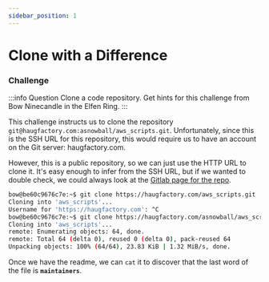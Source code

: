 ```yaml
---
sidebar_position: 1
---
```

# Clone with a Difference

### Challenge

:::info Question
Clone a code repository. Get hints for this challenge from Bow Ninecandle in the Elfen Ring.
:::

This challenge instructs us to clone the repository ```git@haugfactory.com:asnowball/aws_scripts.git```. Unfortunately, since this is the SSH URL for this repository, this would require us to have an account on the Git server: haugfactory.com.

However, this is a public repository, so we can just use the HTTP URL to clone it. It's easy enough to infer from the SSH URL, but if we wanted to double check, we could always look at the [Gitlab page for the repo](https://haugfactory.com/orcadmin/aws_scripts).

```bash
bow@be60c9676c7e:~$ git clone https://haugfactory.com/aws_scripts.git
Cloning into 'aws_scripts'...
Username for 'https://haugfactory.com': ^C
bow@be60c9676c7e:~$ git clone https://haugfactory.com/asnowball/aws_scripts.git
Cloning into 'aws_scripts'...
remote: Enumerating objects: 64, done.
remote: Total 64 (delta 0), reused 0 (delta 0), pack-reused 64
Unpacking objects: 100% (64/64), 23.83 KiB | 1.32 MiB/s, done.
```

Once we have the readme, we can ```cat``` it to discover that the last word of the file is **```maintainers```**.
